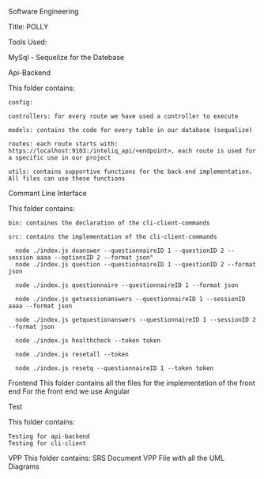 Software Engineering

Title: POLLY

Tools Used:

MySql - Sequelize for the Datebase



Api-Backend

  This folder contains: 

    config:

    controllers: for every route we have used a controller to execute

    models: contains the code for every table in our database (sequalize)

    routes: each route starts with: https://localhost:9103:/inteliq_api/<endpoint>, each route is used for a specific use in our project

    utils: contains supportive functions for the back-end implementation. All files can use these functions

  
Commant Line Interface
  
  This folder contains:
    
    bin: containes the declaration of the cli-client-commands
    
    src: contains the implementation of the cli-client-commands
    
      node ./index.js doanswer --questionnaireID 1 --questionID 2 --session aaaa --optionsID 2 --format json"
      node ./index.js question --questionnaireID 1 --questionID 2 --format json
      
      node ./index.js questionnaire --questionnaireID 1 --format json
      
      node ./index.js getsessionanswers --questionnaireID 1 --sessionID aaaa --format json
      
      node ./index.js getquestionanswers --questionnaireID 1 --sessionID 2 --format json
      
      node ./index.js healthcheck --token token
      
      node ./index.js resetall --token 
      
      node ./index.js resetq --questionnaireID 1 --token token
      
      
      
      
    
 Frontend
  This folder contains all the files for the implementetion of the front end
  For the front end we use Angular
 
 
 Test
  
   This folder contains:
   
    Testing for api-backend 
    Testing for cli-client
    
  VPP
    This folder contains:
       SRS Document
       VPP File with all the UML Diagrams
    
    
    
    

  
